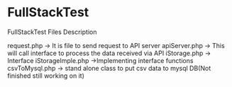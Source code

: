 # FullStackTest
FullStackTest Files Description

request.php -> It is file to send request to API server
apiServer.php -> This will call interface to process the data received via API
iStorage.php -> Interface
iStorageImple.php ->Implementing interface functions
csvToMysql.php -> stand alone class to put csv data to mysql DB(Not finished still working on it)
